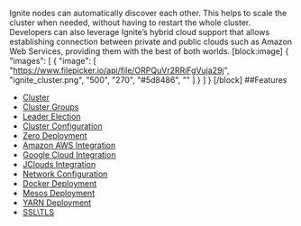 Ignite nodes can automatically discover each other. This helps to scale the cluster when needed, without having to restart the whole cluster. Developers can also leverage Ignite’s hybrid cloud support that allows establishing connection between private and public clouds such as Amazon Web Services, providing them with the best of both worlds. 
[block:image]
{
  "images": [
    {
      "image": [
        "https://www.filepicker.io/api/file/ORPQuVr2RRiFgVuja29j",
        "ignite_cluster.png",
        "500",
        "270",
        "#5d8486",
        ""
      ]
    }
  ]
}
[/block]
##Features
* [Cluster](doc:cluster) 
* [Cluster Groups](doc:cluster-groups) 
* [Leader Election](doc:leader-election) 
* [Cluster Configuration](doc:cluster-config) 
* [Zero Deployment](doc:zero-deployment) 
* [Amazon AWS Integration](doc:aws-config) 
* [Google Cloud Integration](doc:gce-configuration) 
* [JClouds Integration](doc:generic-cloud-configuration) 
* [Network Configuration](doc:network-config) 
* [Docker Deployment](doc:docker-deployment) 
* [Mesos Deployment](doc:mesos-deployment) 
* [YARN Deployment](doc:yarn-deployment) 
* [SSL\TLS](doc:ssltls)